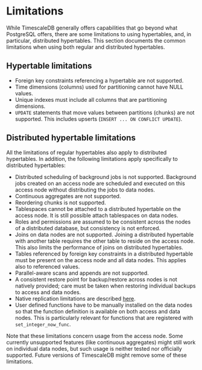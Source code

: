 # Limitations

While TimescaleDB generally offers capabilities that go beyond what
PostgreSQL offers, there are some limitations to using hypertables,
and, in particular, distributed hypertables. This section documents
the common limitations when using both regular and distributed
hypertables.

## Hypertable limitations

- Foreign key constraints referencing a hypertable are not supported.
- Time dimensions (columns) used for partitioning cannot have NULL
  values.
- Unique indexes must include all columns that are partitioning
  dimensions.
- `UPDATE` statements that move values between partitions (chunks) are
  not supported. This includes upserts (`INSERT ... ON CONFLICT
  UPDATE`).

## Distributed hypertable limitations

All the limitations of regular hypertables also apply to distributed
hypertables. In addition, the following limitations apply specifically
to distributed hypertables:

- Distributed scheduling of background jobs is not supported. Background jobs
  created on an access node are scheduled and executed on this access node
  without distributing the jobs to data nodes.
- Continuous aggregates are not supported.
- Reordering chunks is not supported.
- Tablespaces cannot be attached to a distributed hypertable on the
  access node. It is still possible attach tablespaces on data nodes.
- Roles and permissions are assumed to be consistent across the nodes
  of a distributed database, but consistency is not enforced.
- Joins on data nodes are not supported. Joining a distributed
  hypertable with another table requires the other table to reside on
  the access node. This also limits the performance of joins on
  distributed hypertables.
- Tables referenced by foreign key constraints in a distributed
  hypertable must be present on the access node and all data
  nodes. This applies also to referenced values.
- Parallel-aware scans and appends are not supported.
- A consistent restore point for backup/restore across nodes is not
  natively provided; care must be taken when restoring individual
  backups to access and data nodes.
- Native replication limitations are described [here][native-replication].
- User defined functions have to be manually installed on the data nodes
  so that the function definition is available on both access and data
  nodes. This is particularly relevant for functions that are
  registered with `set_integer_now_func`.

Note that these limitations concern usage from the access node. Some
currently unsupported features (like
continuous aggregates) might still work on individual data nodes, but
such usage is neither tested nor officially supported. Future versions
of TimescaleDB might remove some of these limitations.

[native-replication]: /how-to-guides/distributed-hypertables/enable-native-replication/
